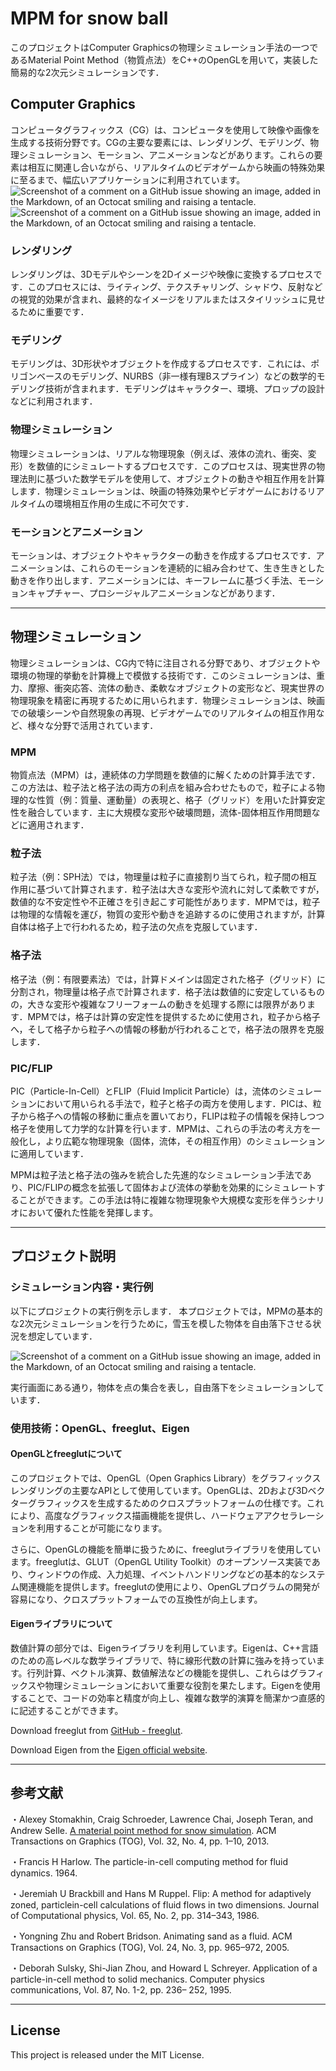 # MPM for snow ball
このプロジェクトはComputer Graphicsの物理シミュレーション手法の一つであるMaterial Point Method（物質点法）をC++のOpenGLを用いて，実装した簡易的な2次元シミュレーションです．

## Computer Graphics
コンピュータグラフィックス（CG）は、コンピュータを使用して映像や画像を生成する技術分野です。CGの主要な要素には、レンダリング、モデリング、物理シミュレーション、モーション、アニメーションなどがあります。これらの要素は相互に関連し合いながら、リアルタイムのビデオゲームから映画の特殊効果に至るまで、幅広いアプリケーションに利用されています。
![Screenshot of a comment on a GitHub issue showing an image, added in the Markdown, of an Octocat smiling and raising a tentacle.](img/smoke.png)
![Screenshot of a comment on a GitHub issue showing an image, added in the Markdown, of an Octocat smiling and raising a tentacle.](img/fluid.png)

### レンダリング
レンダリングは、3Dモデルやシーンを2Dイメージや映像に変換するプロセスです．このプロセスには、ライティング、テクスチャリング、シャドウ、反射などの視覚的効果が含まれ、最終的なイメージをリアルまたはスタイリッシュに見せるために重要です．

### モデリング
モデリングは、3D形状やオブジェクトを作成するプロセスです．これには、ポリゴンベースのモデリング、NURBS（非一様有理Bスプライン）などの数学的モデリング技術が含まれます．モデリングはキャラクター、環境、プロップの設計などに利用されます．

### 物理シミュレーション
物理シミュレーションは、リアルな物理現象（例えば、液体の流れ、衝突、変形）を数値的にシミュレートするプロセスです．このプロセスは、現実世界の物理法則に基づいた数学モデルを使用して、オブジェクトの動きや相互作用を計算します．物理シミュレーションは、映画の特殊効果やビデオゲームにおけるリアルタイムの環境相互作用の生成に不可欠です．

### モーションとアニメーション
モーションは、オブジェクトやキャラクターの動きを作成するプロセスです．アニメーションは、これらのモーションを連続的に組み合わせて、生き生きとした動きを作り出します．アニメーションには、キーフレームに基づく手法、モーションキャプチャー、プロシージャルアニメーションなどがあります．

---
## 物理シミュレーション
物理シミュレーションは、CG内で特に注目される分野であり、オブジェクトや環境の物理的挙動を計算機上で模倣する技術です．このシミュレーションは、重力、摩擦、衝突応答、流体の動き、柔軟なオブジェクトの変形など、現実世界の物理現象を精密に再現するために用いられます．物理シミュレーションは、映画での破壊シーンや自然現象の再現、ビデオゲームでのリアルタイムの相互作用など、様々な分野で活用されています．

### MPM
物質点法（MPM）は，連続体の力学問題を数値的に解くための計算手法です．この方法は、粒子法と格子法の両方の利点を組み合わせたもので，粒子による物理的な性質（例：質量、運動量）の表現と、格子（グリッド）を用いた計算安定性を融合しています．主に大規模な変形や破壊問題，流体-固体相互作用問題などに適用されます．

### 粒子法
粒子法（例：SPH法）では，物理量は粒子に直接割り当てられ，粒子間の相互作用に基づいて計算されます．粒子法は大きな変形や流れに対して柔軟ですが，数値的な不安定性や不正確さを引き起こす可能性があります．MPMでは，粒子は物理的な情報を運び，物質の変形や動きを追跡するのに使用されますが，計算自体は格子上で行われるため，粒子法の欠点を克服しています．

### 格子法
格子法（例：有限要素法）では，計算ドメインは固定された格子（グリッド）に分割され，物理量は格子点で計算されます．格子法は数値的に安定しているものの，大きな変形や複雑なフリーフォームの動きを処理する際には限界があります．MPMでは，格子は計算の安定性を提供するために使用され，粒子から格子へ，そして格子から粒子への情報の移動が行われることで，格子法の限界を克服します．

### PIC/FLIP
PIC（Particle-In-Cell）とFLIP（Fluid Implicit Particle）は，流体のシミュレーションにおいて用いられる手法で，粒子と格子の両方を使用します．PICは、粒子から格子への情報の移動に重点を置いており，FLIPは粒子の情報を保持しつつ格子を使用して力学的な計算を行います．MPMは、これらの手法の考え方を一般化し，より広範な物理現象（固体，流体，その相互作用）のシミュレーションに適用しています．

MPMは粒子法と格子法の強みを統合した先進的なシミュレーション手法であり、PIC/FLIPの概念を拡張して固体および流体の挙動を効果的にシミュレートすることができます。この手法は特に複雑な物理現象や大規模な変形を伴うシナリオにおいて優れた性能を発揮します。

---

## プロジェクト説明

### シミュレーション内容・実行例
以下にプロジェクトの実行例を示します．
本プロジェクトでは，MPMの基本的な2次元シミュレーションを行うために，雪玉を模した物体を自由落下させる状況を想定しています．

![Screenshot of a comment on a GitHub issue showing an image, added in the Markdown, of an Octocat smiling and raising a tentacle.](img/result.jpg)

実行画面にある通り，物体を点の集合を表し，自由落下をシミュレーションしています．

### 使用技術：OpenGL、freeglut、Eigen
#### OpenGLとfreeglutについて
このプロジェクトでは、OpenGL（Open Graphics Library）をグラフィックスレンダリングの主要なAPIとして使用しています。OpenGLは、2Dおよび3Dベクターグラフィックスを生成するためのクロスプラットフォームの仕様です。これにより、高度なグラフィックス描画機能を提供し、ハードウェアアクセラレーションを利用することが可能になります。

さらに、OpenGLの機能を簡単に扱うために、freeglutライブラリを使用しています。freeglutは、GLUT（OpenGL Utility Toolkit）のオープンソース実装であり、ウィンドウの作成、入力処理、イベントハンドリングなどの基本的なシステム関連機能を提供します。freeglutの使用により、OpenGLプログラムの開発が容易になり、クロスプラットフォームでの互換性が向上します。

#### Eigenライブラリについて
数値計算の部分では、Eigenライブラリを利用しています。Eigenは、C++言語のための高レベルな数学ライブラリで、特に線形代数の計算に強みを持っています。行列計算、ベクトル演算、数値解法などの機能を提供し、これらはグラフィックスや物理シミュレーションにおいて重要な役割を果たします。Eigenを使用することで、コードの効率と精度が向上し、複雑な数学的演算を簡潔かつ直感的に記述することができます。

Download freeglut from [GitHub - freeglut](https://github.com/freeglut/freeglut).

Download Eigen from the [Eigen official website](https://eigen.tuxfamily.org/index.php?title=Main_Page).

---

## 参考文献
・Alexey Stomakhin, Craig Schroeder, Lawrence Chai, Joseph Teran, and Andrew Selle. [A
material point method for snow simulation](https://dl.acm.org/doi/10.1145/2461912.2461948). ACM Transactions on Graphics (TOG), Vol. 32,
No. 4, pp. 1–10, 2013.

・Francis H Harlow. The particle-in-cell computing method for fluid dynamics. 1964.

・Jeremiah U Brackbill and Hans M Ruppel. Flip: A method for adaptively zoned, particlein-cell calculations of fluid flows in two dimensions. Journal of Computational physics,
Vol. 65, No. 2, pp. 314–343, 1986.

・Yongning Zhu and Robert Bridson. Animating sand as a fluid. ACM Transactions on
Graphics (TOG), Vol. 24, No. 3, pp. 965–972, 2005.

・Deborah Sulsky, Shi-Jian Zhou, and Howard L Schreyer. Application of a particle-in-cell
method to solid mechanics. Computer physics communications, Vol. 87, No. 1-2, pp. 236–
252, 1995.

---

## License
This project is released under the MIT License.
